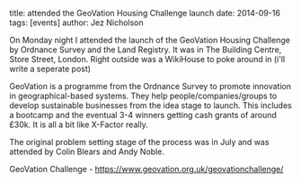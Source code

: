 title: attended the GeoVation Housing Challenge launch
date: 2014-09-16
tags: [events]
author: Jez Nicholson

​​​​On Monday night I attended the launch of the GeoVation Housing Challenge​ by​ Ordnance Survey and the Land Registry. It was in The Building Centre, Store Street, London. Right outside was a WikiHouse to poke around in (i'll write a seperate post)

GeoVation is a programme from the Ordnance Survey to promote innovation in geographical-based systems. They help people/companies/groups to develop sustainable businesses from the idea stage to launch. This includes a bootcamp and the eventual 3-4 winners getting cash grants of around £30k. It is all a bit like X-Factor really.

The original problem setting stage of the process was in July and was attended by Colin Blears and Andy Noble.

GeoVation Challenge​​​​ - https://www.geovation.org.uk/geovationchallenge/